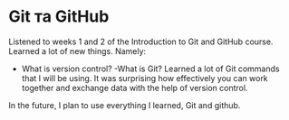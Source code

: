 # Git та GitHub
Listened to weeks 1 and 2 of the Introduction to Git and GitHub course.
Learned a lot of new things.
Namely:
- What is version control?
-What is Git?
Learned a lot of Git commands that I will be using.
It was surprising how effectively you can work together and exchange data with the help of version control.

In the future, I plan to use everything I learned, Git and github.

